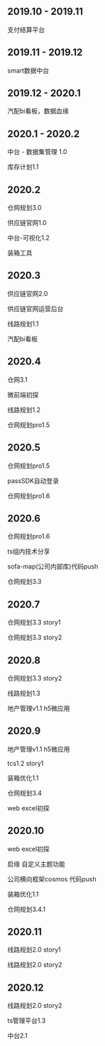 ## 2019.10 - 2019.11
  
  支付结算平台

## 2019.11 - 2019.12

  smart数据中台

## 2019.12 - 2020.1

  汽配bi看板，数据血缘

## 2020.1 - 2020.2

  中台 - 数据集管理 1.0

  库存计划1.1

## 2020.2

  仓网规划3.0

  供应链官网1.0

  中台-可视化1.2

  装箱工具

## 2020.3

  供应链官网2.0

  供应链官网运营后台

  线路规划1.1

  汽配bi看板

## 2020.4

  仓网3.1

  微前端初探

  线路规划1.2

  仓网规划pro1.5

## 2020.5
 
  仓网规划pro1.5

  passSDK自动登录

  仓网规划pro1.6

## 2020.6 

  仓网规划pro1.6

  ts组内技术分享

  sofa-map(公司内部库)代码push

  仓网规划3.3

## 2020.7

  仓网规划3.3 story1

  仓网规划3.3 story2

## 2020.8

  仓网规划3.3 story2

  线路规划1.3

  地产管理v1.1 h5微应用

## 2020.9

  地产管理v1.1 h5微应用

  tcs1.2 story1

  装箱优化1.1

  仓网规划3.4

  web excel初探

## 2020.10

  web excel初探

  启缘 自定义主题功能

  公司横向框架cosmos 代码push

  装箱优化1.1
  
  仓网规划3.4.1

## 2020.11

  线路规划2.0 story1

  线路规划2.0 story2

## 2020.12

  线路规划2.0 story2

  ts管理平台1.3

  中台2.1
  